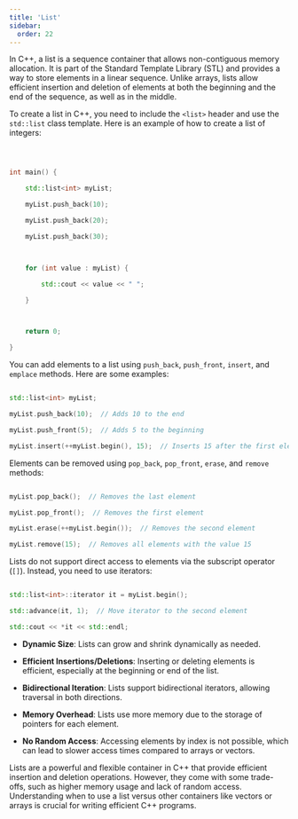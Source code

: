 ```yaml
---
title: 'List'
sidebar:
  order: 22
---
```


 In C++, a list is a sequence container that allows non-contiguous memory allocation. It is part of the Standard Template Library (STL) and provides a way to store elements in a linear sequence. Unlike arrays, lists allow efficient insertion and deletion of elements at both the beginning and the end of the sequence, as well as in the middle.





To create a list in C++, you need to include the `<list>` header and use the `std::list` class template. Here is an example of how to create a list of integers:



```cpp



int main() {

    std::list<int> myList;

    myList.push_back(10);

    myList.push_back(20);

    myList.push_back(30);



    for (int value : myList) {

        std::cout << value << " ";

    }



    return 0;

}

```







You can add elements to a list using `push_back`, `push_front`, `insert`, and `emplace` methods. Here are some examples:



```cpp

std::list<int> myList;

myList.push_back(10);  // Adds 10 to the end

myList.push_front(5);  // Adds 5 to the beginning

myList.insert(++myList.begin(), 15);  // Inserts 15 after the first element

```





Elements can be removed using `pop_back`, `pop_front`, `erase`, and `remove` methods:



```cpp

myList.pop_back();  // Removes the last element

myList.pop_front();  // Removes the first element

myList.erase(++myList.begin());  // Removes the second element

myList.remove(15);  // Removes all elements with the value 15

```





Lists do not support direct access to elements via the subscript operator (`[]`). Instead, you need to use iterators:



```cpp

std::list<int>::iterator it = myList.begin();

std::advance(it, 1);  // Move iterator to the second element

std::cout << *it << std::endl;

```





- **Dynamic Size**: Lists can grow and shrink dynamically as needed.

- **Efficient Insertions/Deletions**: Inserting or deleting elements is efficient, especially at the beginning or end of the list.

- **Bidirectional Iteration**: Lists support bidirectional iterators, allowing traversal in both directions.





- **Memory Overhead**: Lists use more memory due to the storage of pointers for each element.

- **No Random Access**: Accessing elements by index is not possible, which can lead to slower access times compared to arrays or vectors.





Lists are a powerful and flexible container in C++ that provide efficient insertion and deletion operations. However, they come with some trade-offs, such as higher memory usage and lack of random access. Understanding when to use a list versus other containers like vectors or arrays is crucial for writing efficient C++ programs.